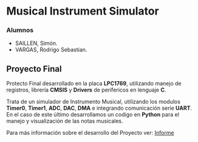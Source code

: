 # Musical Instrument Simulator

### Alumnos

- SAILLEN, Simón.
- VARGAS, Rodrigo Sebastian.

## Proyecto Final

Protecto Final desarrollado en la placa **LPC1769**, utilizando manejo de registros, librería **CMSIS** y **Drivers** de perifericos en lenguaje **C**. 

Trata de un simulador de Instrumento Musical, utilizando los modulos **Timer0**, **Timer1**, **ADC**, **DAC**, **DMA** e integrando comunicación serie **UART**. En el caso de este último desarrollamos un codigo en **Python** para el manejo y visualización de las notas musicales.

Para más información sobre el desarrollo del Proyecto ver: [Informe](./Informe.pdf)

